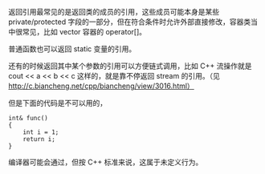 返回引用最常见的是返回类的成员的引用，这些成员可能本身是某些 private/protected 字段的一部分，但在符合条件时允许外部直接修改，容器类当中很常见，比如 vector 容器的 operator[]。

普通函数也可以返回 static 变量的引用。

还有的时候返回其中某个参数的引用可以方便链式调用，比如 C++ 流操作就是 cout << a << b << c 这样的，就是靠不停返回 stream 的引用。（见 http://c.biancheng.net/cpp/biancheng/view/3016.html）

但是下面的代码是不可以用的，

```
int& func()
{
    int i = 1;
    return i;
}
```

编译器可能会通过，但按 C++ 标准来说，这属于未定义行为。
